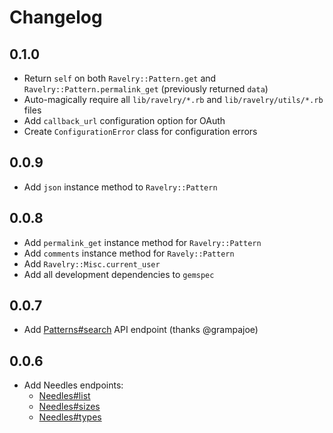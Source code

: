 # Changelog

## 0.1.0

- Return `self` on both `Ravelry::Pattern.get` and `Ravelry::Pattern.permalink_get` (previously returned `data`)
- Auto-magically require all `lib/ravelry/*.rb` and `lib/ravelry/utils/*.rb` files
- Add `callback_url` configuration option for OAuth
- Create `ConfigurationError` class for configuration errors

## 0.0.9

- Add `json` instance method to `Ravelry::Pattern`

## 0.0.8

- Add `permalink_get` instance method for `Ravelry::Pattern`
- Add `comments` instance method for `Ravely::Pattern`
- Add `Ravelry::Misc.current_user`
- Add all development dependencies to `gemspec`

## 0.0.7

- Add [Patterns#search](http://www.ravelry.com/api#patterns_search) API endpoint (thanks @grampajoe)

## 0.0.6

- Add Needles endpoints:
  - [Needles#list](http://www.ravelry.com/api#needles_list)
  - [Needles#sizes](http://www.ravelry.com/api#needles_sizes)
  - [Needles#types](http://www.ravelry.com/api#needles_types)



